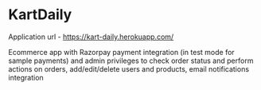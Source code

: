# KartDaily
Application url - https://kart-daily.herokuapp.com/

Ecommerce app with Razorpay payment integration (in test mode for sample payments) and admin privileges to check order status and perform actions on orders, add/edit/delete users and products, email notifications integration
